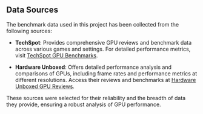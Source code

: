 ## Data Sources
The benchmark data used in this project has been collected from the following sources:

- **TechSpot**: Provides comprehensive GPU reviews and benchmark data across various games and settings. For detailed performance metrics, visit [TechSpot GPU Benchmarks](https://www.techspot.com/review/2264-best-graphics-cards/](https://www.techspot.com/features/gaming-benchmarks/)).
  
- **Hardware Unboxed**: Offers detailed performance analysis and comparisons of GPUs, including frame rates and performance metrics at different resolutions. Access their reviews and benchmarks at [Hardware Unboxed GPU Reviews](https://www.hardwareunboxed.com/category/reviews/graphics-cards/).

These sources were selected for their reliability and the breadth of data they provide, ensuring a robust analysis of GPU performance.
